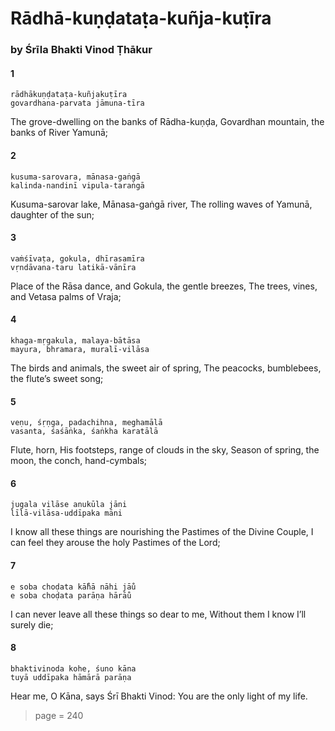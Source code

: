 # Rādhā-kuṇḍataṭa-kuñja-kuṭīra

### by Śrīla Bhakti Vinod Ṭhākur

#### 1

    rādhākuṇḍataṭa-kuñjakuṭīra
    govardhana-parvata jāmuna-tīra

The grove-dwelling on the banks of Rādha-kuṇḍa, Govardhan mountain, the banks of River Yamunā;

#### 2

    kusuma-sarovara, mānasa-gaṅgā
    kalinda-nandinī vipula-taraṅgā

Kusuma-sarovar lake, Mānasa-gaṅgā river, The rolling waves of Yamunā, daughter of the sun;

#### 3

    vaṁśīvaṭa, gokula, dhīrasamīra
    vṛndāvana-taru latikā-vānīra

Place of the Rāsa dance, and Gokula, the gentle breezes, The trees, vines, and Vetasa palms of Vraja;

#### 4

    khaga-mṛgakula, malaya-bātāsa
    mayura, bhramara, muralī-vilāsa

The birds and animals, the sweet air of spring, The peacocks, bumblebees, the flute’s sweet song;

#### 5

    veṇu, śṛṇga, padachihna, meghamālā
    vasanta, śaśāṅka, śaṅkha karatālā

Flute, horn, His footsteps, range of clouds in the sky, Season of spring, the moon, the conch, hand-cymbals;

#### 6

    jugala vilāse anukūla jāni
    līlā-vilāsa-uddīpaka māni

I know all these things are nourishing the Pastimes of the Divine Couple, I can feel they arouse the holy Pastimes of the Lord;

#### 7

    e soba choḍata kā̐hā nāhi jāu̐
    e soba choḍata parāṇa hārāu̐

I can never leave all these things so dear to me, Without them I know I’ll surely die;

#### 8

    bhaktivinoda kohe, śuno kāna
    tuyā uddīpaka hāmārā parāṇa

Hear me, O Kāna, says Śrī Bhakti Vinod: You are the only light of my life.


> page = 240